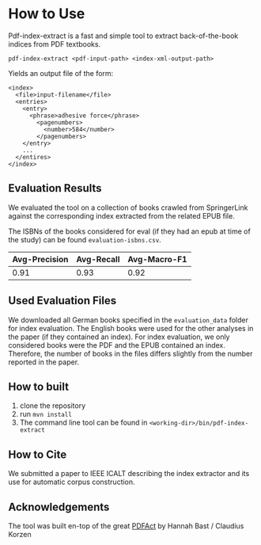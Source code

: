 # How to Use

Pdf-index-extract is a fast and simple tool to extract back-of-the-book indices from PDF textbooks.

`pdf-index-extract <pdf-input-path> <index-xml-output-path>`

Yields an output file of the form:

    <index>
      <file>input-filename</file>
      <entries>
        <entry>
          <phrase>adhesive force</phrase>
            <pagenumbers>
              <number>584</number>
            </pagenumbers>
        </entry>
        ...
      </entires>
    </index>


## Evaluation Results

We evaluated the tool on a collection of books crawled from SpringerLink
against the corresponding index extracted from the related EPUB file.

The ISBNs of the books considered for eval (if they had an epub at time of the study) can be found `evaluation-isbns.csv`.

| Avg-Precision  | Avg-Recall | Avg-Macro-F1 | 
| -----| -------- | ------ | 
| 0.91  | 0.93  | 0.92  |


## Used Evaluation Files

We downloaded all German books specified in the `evaluation_data` folder for index evaluation.
The English books were used for the other analyses in the paper (if they contained an index).
For index evaluation, we only considered books were the PDF and the EPUB contained an index.
Therefore, the number of books in the files differs slightly from the number reported in the paper.


## How to built

1. clone the repository
2. run  `mvn install`
3. The command line tool can be found in `<working-dir>/bin/pdf-index-extract`


## How to Cite

We submitted a paper to IEEE ICALT describing the index extractor and its use for automatic corpus construction.

## Acknowledgements

The tool was built en-top of the great [PDFAct](https://github.com/ad-freiburg/pdfact) by Hannah Bast / Claudius Korzen






